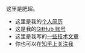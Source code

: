 这里是肥超。

* 这里是我的[个人简历](http://shinima.pw/resume/)
* 这是我的[GitHub 账号](https://github.com/shinima)
* 这里是我写的[一些技术文章](/articles/)
* 你也可以在[知乎上关注我](https://www.zhihu.com/people/shifeichao/)

